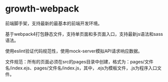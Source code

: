 # growth-webpack

前端脚手架，支持最新的最基本的前端开发环境。<br>

基于webpack4打包静态文件，支持单页面和多页面入口，支持最新js语法和sass语法。<br>

使用eslint验证代码规范性，使用mock-server模拟API请求响应数据。<br>

文件规范：所有的页面必须在src的pages目录中创建，格式为：pages/文件名/index.ejs、pages/文件名/index.js，其中，.ejs为模板文件，.js为程序入口文件。
